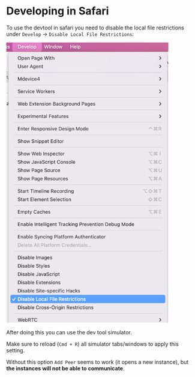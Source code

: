 # Developing in Safari

To use the devtool in safari you need to disable the local file restrictions
under `Develop` -> `Disable Local File Restrictions`:

<p>
<img
src="images/dev_tool_settings_safari.jpg"
alt="'Disable Local File Restrictions' entry in the 'Develop' menu in safari"
style="max-height:40vh"
/>
</p>

After doing this you can use the dev tool simulator.

Make sure to reload (`Cmd + R`) all simulator tabs/windows to apply this setting.

Without this option `Add Peer` seems to work (it opens a new instance), but **the instances will not be able to communicate**.
